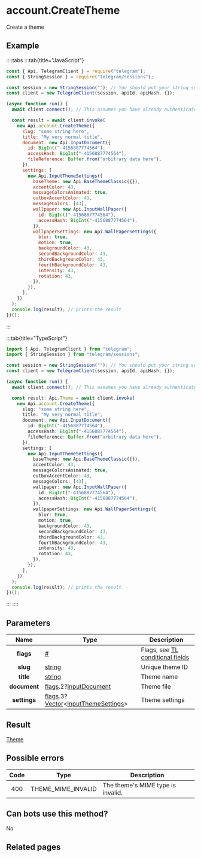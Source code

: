 # account.CreateTheme

Create a theme

## Example

::::tabs
:::tab{title="JavaScript"}

```js
const { Api, TelegramClient } = require("telegram");
const { StringSession } = require("telegram/sessions");

const session = new StringSession(""); // You should put your string session here
const client = new TelegramClient(session, apiId, apiHash, {});

(async function run() {
  await client.connect(); // This assumes you have already authenticated with .start()

  const result = await client.invoke(
    new Api.account.CreateTheme({
      slug: "some string here",
      title: "My very normal title",
      document: new Api.InputDocument({
        id: BigInt("-4156887774564"),
        accessHash: BigInt("-4156887774564"),
        fileReference: Buffer.from("arbitrary data here"),
      }),
      settings: [
        new Api.InputThemeSettings({
          baseTheme: new Api.BaseThemeClassic({}),
          accentColor: 43,
          messageColorsAnimated: true,
          outboxAccentColor: 43,
          messageColors: [43],
          wallpaper: new Api.InputWallPaper({
            id: BigInt("-4156887774564"),
            accessHash: BigInt("-4156887774564"),
          }),
          wallpaperSettings: new Api.WallPaperSettings({
            blur: true,
            motion: true,
            backgroundColor: 43,
            secondBackgroundColor: 43,
            thirdBackgroundColor: 43,
            fourthBackgroundColor: 43,
            intensity: 43,
            rotation: 43,
          }),
        }),
      ],
    })
  );
  console.log(result); // prints the result
})();
```

:::

:::tab{title="TypeScript"}

```ts
import { Api, TelegramClient } from "telegram";
import { StringSession } from "telegram/sessions";

const session = new StringSession(""); // You should put your string session here
const client = new TelegramClient(session, apiId, apiHash, {});

(async function run() {
  await client.connect(); // This assumes you have already authenticated with .start()

  const result: Api.Theme = await client.invoke(
    new Api.account.CreateTheme({
      slug: "some string here",
      title: "My very normal title",
      document: new Api.InputDocument({
        id: BigInt("-4156887774564"),
        accessHash: BigInt("-4156887774564"),
        fileReference: Buffer.from("arbitrary data here"),
      }),
      settings: [
        new Api.InputThemeSettings({
          baseTheme: new Api.BaseThemeClassic({}),
          accentColor: 43,
          messageColorsAnimated: true,
          outboxAccentColor: 43,
          messageColors: [43],
          wallpaper: new Api.InputWallPaper({
            id: BigInt("-4156887774564"),
            accessHash: BigInt("-4156887774564"),
          }),
          wallpaperSettings: new Api.WallPaperSettings({
            blur: true,
            motion: true,
            backgroundColor: 43,
            secondBackgroundColor: 43,
            thirdBackgroundColor: 43,
            fourthBackgroundColor: 43,
            intensity: 43,
            rotation: 43,
          }),
        }),
      ],
    })
  );
  console.log(result); // prints the result
})();
```

:::
::::

## Parameters

|     Name     | Type                                                                                                                                                                                                        | Description                                                                                             |
| :----------: | ----------------------------------------------------------------------------------------------------------------------------------------------------------------------------------------------------------- | ------------------------------------------------------------------------------------------------------- |
|  **flags**   | [#](https://core.telegram.org/type/%23)                                                                                                                                                                     | Flags, see [TL conditional fields](https://core.telegram.org/mtproto/TL-combinators#conditional-fields) |
|   **slug**   | [string](https://core.telegram.org/type/string)                                                                                                                                                             | Unique theme ID                                                                                         |
|  **title**   | [string](https://core.telegram.org/type/string)                                                                                                                                                             | Theme name                                                                                              |
| **document** | [flags](https://core.telegram.org/mtproto/TL-combinators#conditional-fields).2?[InputDocument](https://core.telegram.org/type/InputDocument)                                                                | Theme file                                                                                              |
| **settings** | [flags](https://core.telegram.org/mtproto/TL-combinators#conditional-fields).3?[Vector](https://core.telegram.org/type/Vector%20t)<[InputThemeSettings](https://core.telegram.org/type/InputThemeSettings)> | Theme settings                                                                                          |

## Result

[Theme](https://core.telegram.org/type/Theme)

## Possible errors

| Code | Type               | Description                       |
| :--: | ------------------ | --------------------------------- |
| 400  | THEME_MIME_INVALID | The theme's MIME type is invalid. |

## Can bots use this method?

No

## Related pages
